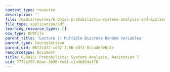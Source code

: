 ```yaml
---
content_type: resource
description: ''
file: /media/courses/6-041sc-probabilistic-systems-analysis-and-applied-probability-fall-2013/7772e2976dac3b36fe9fc1adb824af78_MIT6_041SCF13_rec07.pdf
file_type: application/pdf
learning_resource_types: []
ocw_type: OCWFile
parent_title: 'Lecture 7: Multiple Discrete Random Variables'
parent_type: CourseSection
parent_uid: 06f2cd37-cd92-3c66-ddf2-8ccade9e6a7e
resourcetype: Document
title: 6.041SC Probabilistic Systems Analysis, Recitation 7
uid: 7772e297-6dac-3b36-fe9f-c1adb824af78
---
```

